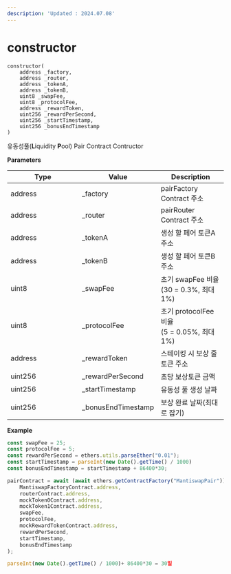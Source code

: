 ```yaml
---
description: 'Updated : 2024.07.08'
---
```


# constructor

```solidity
constructor(
    address _factory,
    address _router,
    address _tokenA, 
    address _tokenB, 
    uint8 _swapFee, 
    uint8 _protocolFee,
    address _rewardToken,
    uint256 _rewardPerSecond,
    uint256 _startTimestamp,
    uint256 _bonusEndTimestamp
)
```



유동성풀(**L**iquidity **P**ool)  Pair Contract Contructor



**Parameters**

<table><thead><tr><th width="150">Type</th><th width="150">Value</th><th>Description</th></tr></thead><tbody><tr><td>address</td><td>_factory</td><td>pairFactory Contract 주소</td></tr><tr><td>address</td><td>_router</td><td>pairRouter Contract 주소</td></tr><tr><td>address</td><td>_tokenA</td><td>생성 할 페어 토큰A 주소</td></tr><tr><td>address</td><td>_tokenB</td><td>생성 할 페어 토큰B 주소</td></tr><tr><td>uint8</td><td>_swapFee</td><td>초기 swapFee 비율<br>(30 = 0.3%, 최대 1%)</td></tr><tr><td>uint8</td><td>_protocolFee</td><td>초기 protocolFee 비율<br>(5 = 0.05%, 최대 1%)</td></tr><tr><td>address</td><td>_rewardToken</td><td>스테이킹 시 보상 줄 토큰 주소</td></tr><tr><td>uint256</td><td>_rewardPerSecond</td><td>초당 보상토큰 금액</td></tr><tr><td>uint256</td><td>_startTimestamp</td><td>유동성 풀 생성 날짜</td></tr><tr><td>uint256</td><td>_bonusEndTimestamp</td><td>보상 완료 날짜(최대로 잡기)</td></tr></tbody></table>



**Example**

```javascript
const swapFee = 25;
const protocolFee = 5;
const rewardPerSecond = ethers.utils.parseEther("0.01");
const startTimestamp = parseInt(new Date().getTime() / 1000)
const bonusEndTimestamp = startTimestamp + 86400*30;

pairContract = await (await ethers.getContractFactory("MantiswapPair")).deploy(
    MantiswapFactoryContract.address,
    routerContract.address,
    mockToken0Contract.address, 
    mockToken1Contract.address, 
    swapFee, 
    protocolFee,
    mockRewardTokenContract.address,
    rewardPerSecond,
    startTimestamp,
    bonusEndTimestamp
);

parseInt(new Date().getTime() / 1000)+ 86400*30 = 30일
```



